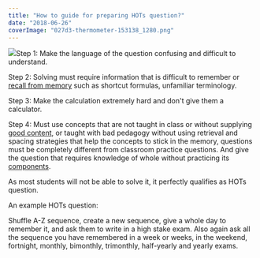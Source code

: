 ```yaml
---
title: "How to guide for preparing HOTs question?"
date: "2018-06-26"
coverImage: "027d3-thermometer-153138_1280.png"
---
```


[![](https://iambrainstorming.files.wordpress.com/2018/06/58a9d-thermometer-153138_1280.png?w=150)](https://iambrainstorming.files.wordpress.com/2018/06/58a9d-thermometer-153138_1280.png)Step 1: Make the language of the question confusing and difficult to understand.  
  
Step 2: Solving must require information that is difficult to remember or [recall from memory](https://technoperiod.blogspot.com/2017/03/why-we-face-difficulty-to-remember-non.html) such as shortcut formulas, unfamiliar terminology.  
  
Step 3: Make the calculation extremely hard and don't give them a calculator.  
  
Step 4: Must use concepts that are not taught in class or without supplying [good content](https://technoperiod.blogspot.com/2017/01/all-books-that-dont-meet-learning.html), or taught with bad pedagogy without using retrieval and spacing strategies that help the concepts to stick in the memory, questions must be completely different from classroom practice questions. And give the question that requires knowledge of whole without practicing its [components](https://iambrainstorming.ml/index.php/2017/10/26/practicing-one-component-in-one-time-to-learn-the-whole/).  
  
As most students will not be able to solve it, it perfectly qualifies as HOTs question.  

  

An example HOTs question:

Shuffle A-Z sequence, create a new sequence, give a whole day to remember it, and ask them to write in a high stake exam. Also again ask all the sequence you have remembered in a week or weeks, in the weekend, fortnight, monthly, bimonthly, trimonthly, half-yearly and yearly exams.
